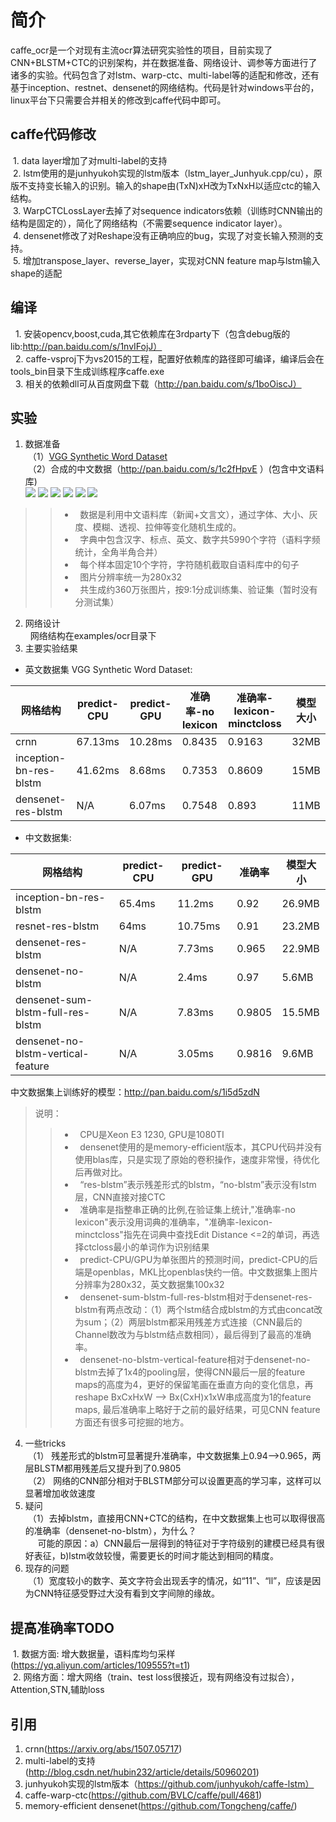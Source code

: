 # 简介
caffe_ocr是一个对现有主流ocr算法研究实验性的项目，目前实现了CNN+BLSTM+CTC的识别架构，并在数据准备、网络设计、调参等方面进行了诸多的实验。代码包含了对lstm、warp-ctc、multi-label等的适配和修改，还有基于inception、restnet、densenet的网络结构。代码是针对windows平台的，linux平台下只需要合并相关的修改到caffe代码中即可。
## caffe代码修改
  1. data layer增加了对multi-label的支持<br>
  2. lstm使用的是junhyukoh实现的lstm版本（lstm_layer_Junhyuk.cpp/cu），原版不支持变长输入的识别。输入的shape由(TxN)xH改为TxNxH以适应ctc的输入结构。<br>
  3. WarpCTCLossLayer去掉了对sequence indicators依赖（训练时CNN输出的结构是固定的），简化了网络结构（不需要sequence indicator layer）。<br>
  4. densenet修改了对Reshape没有正确响应的bug，实现了对变长输入预测的支持。<br>
  5. 增加transpose_layer、reverse_layer，实现对CNN feature map与lstm输入shape的适配<br>
## 编译
   1. 安装opencv,boost,cuda,其它依赖库在3rdparty下（包含debug版的lib:http://pan.baidu.com/s/1nvIFojJ）<br>
   2. caffe-vsproj下为vs2015的工程，配置好依赖库的路径即可编译，编译后会在tools_bin目录下生成训练程序caffe.exe<br>
   3. 相关的依赖dll可从百度网盘下载（http://pan.baidu.com/s/1boOiscJ）<br>
## 实验
1. 数据准备<br>
  （1）[VGG Synthetic Word Dataset](http://www.robots.ox.ac.uk/~vgg/data/text/)<br>
  （2）合成的中文数据（http://pan.baidu.com/s/1c2fHpvE ）(包含中文语料库)<br>
  ![](https://github.com/senlinuc/caffe_ocr/blob/master/examples/ocr/20436312_1683447152.jpg)  ![](https://github.com/senlinuc/caffe_ocr/blob/master/examples/ocr/20436328_800384098.jpg)
  ![](https://github.com/senlinuc/caffe_ocr/blob/master/examples/ocr/20436765_2556130357.jpg)  ![](https://github.com/senlinuc/caffe_ocr/blob/master/examples/ocr/20437703_937698549.jpg)
  ![](https://github.com/senlinuc/caffe_ocr/blob/master/examples/ocr/20438234_4066860539.jpg)  ![](https://github.com/senlinuc/caffe_ocr/blob/master/examples/ocr/20440484_2127180630.jpg)
>>*   数据是利用中文语料库（新闻+文言文），通过字体、大小、灰度、模糊、透视、拉伸等变化随机生成的。<br>
>>*   字典中包含汉字、标点、英文、数字共5990个字符（语料字频统计，全角半角合并）<br>
>>*   每个样本固定10个字符，字符随机截取自语料库中的句子<br>
>>*   图片分辨率统一为280x32<br>
>>*   共生成约360万张图片，按9:1分成训练集、验证集（暂时没有分测试集）<br>

2. 网络设计<br>
   网络结构在examples/ocr目录下<br>
3. 主要实验结果<br>

* 英文数据集 VGG Synthetic Word Dataset:

| 网格结构 | predict-CPU | predict-GPU | 准确率-no lexicon | 准确率-lexicon-minctcloss | 模型大小 |
| ---------- | -----------| ---------- | ---------- | -----------| -----------|
| crnn | 67.13ms | 10.28ms | 0.8435 | 0.9163 | 32MB |
| inception-bn-res-blstm | 41.62ms | 8.68ms | 0.7353 | 0.8609 | 15MB |
| densenet-res-blstm	| N/A	| 6.07ms	| 0.7548	| 0.893 | 11MB| 

* 中文数据集:

| 网格结构 | predict-CPU | predict-GPU | 准确率 | 模型大小 |
| ---------- | -----------| ---------- | -----------| -----------|
| inception-bn-res-blstm | 65.4ms | 11.2ms | 0.92 | 26.9MB |
| resnet-res-blstm	| 64ms	| 10.75ms	| 0.91	| 23.2MB| 
| densenet-res-blstm	| N/A	| 7.73ms	| 0.965	| 22.9MB| 
| densenet-no-blstm	| N/A	| 2.4ms	| 0.97	| 5.6MB| 
|densenet-sum-blstm-full-res-blstm|N/A|7.83ms|0.9805|15.5MB|
|densenet-no-blstm-vertical-feature|N/A|3.05ms|0.9816|9.6MB|

中文数据集上训练好的模型：http://pan.baidu.com/s/1i5d5zdN
>说明：<br>
>>*   CPU是Xeon E3 1230, GPU是1080TI<br>
>>*   densenet使用的是memory-efficient版本，其CPU代码并没有使用blas库，只是实现了原始的卷积操作，速度非常慢，待优化后再做对比。<br>
>>*   “res-blstm”表示残差形式的blstm，“no-blstm”表示没有lstm层，CNN直接对接CTC<br>
>>*   准确率是指整串正确的比例,在验证集上统计,"准确率-no lexicon"表示没用词典的准确率，"准确率-lexicon-minctcloss"指先在词典中查找Edit Distance <=2的单词，再选择ctcloss最小的单词作为识别结果<br>
>>*   predict-CPU/GPU为单张图片的预测时间，predict-CPU的后端是openblas，MKL比openblas快约一倍。中文数据集上图片分辨率为280x32，英文数据集100x32
>>*   densenet-sum-blstm-full-res-blstm相对于densenet-res-blstm有两点改动：（1）两个lstm结合成blstm的方式由concat改为sum；（2）两层blstm都采用残差方式连接（CNN最后的Channel数改为与blstm结点数相同），最后得到了最高的准确率。
>>*   densenet-no-blstm-vertical-feature相对于densenet-no-blstm去掉了1x4的pooling层，使得CNN最后一层的feature maps的高度为4，更好的保留笔画在垂直方向的变化信息，再reshape BxCxHxW --> Bx(CxH)x1xW串成高度为1的feature maps, 最后准确率上略好于之前的最好结果，可见CNN feature方面还有很多可挖掘的地方。
4. 一些tricks<br>
  （1） 残差形式的blstm可显著提升准确率，中文数据集上0.94-->0.965，两层BLSTM都用残差后又提升到了0.9805<br>
  （2） 网络的CNN部分相对于BLSTM部分可以设置更高的学习率，这样可以显著增加收敛速度<br>
5. 疑问<br>
  （1）去掉blstm，直接用CNN+CTC的结构，在中文数据集上也可以取得很高的准确率（densenet-no-blstm），为什么？<br>
      可能的原因：a）CNN最后一层得到的特征对于字符级别的建模已经具有很好表征，b)lstm收敛较慢，需要更长的时间才能达到相同的精度。<br>
6. 现存的问题<br>
  （1）宽度较小的数字、英文字符会出现丢字的情况，如“11”、“ll”，应该是因为CNN特征感受野过大没有看到文字间隙的缘故。<br>
## 提高准确率TODO
  1. 数据方面: 增大数据量，语料库均匀采样(https://yq.aliyun.com/articles/109555?t=t1)<br>
  2. 网络方面：增大网络（train、test loss很接近，现有网络没有过拟合），Attention,STN,辅助loss<br>
## 引用
  1. crnn(https://arxiv.org/abs/1507.05717)<br> 
  2. multi-label的支持(http://blog.csdn.net/hubin232/article/details/50960201)<br>
  3. junhyukoh实现的lstm版本（https://github.com/junhyukoh/caffe-lstm）<br>
  4. caffe-warp-ctc(https://github.com/BVLC/caffe/pull/4681)<br>
  5. memory-efficient densenet(https://github.com/Tongcheng/caffe/)<br>
 
